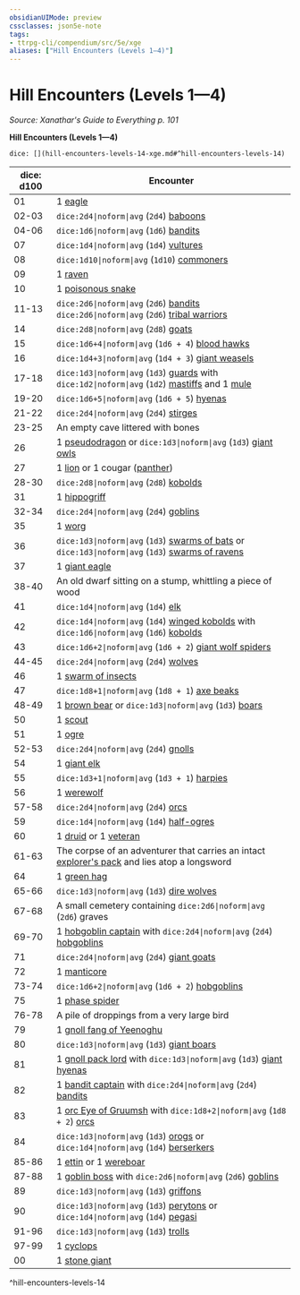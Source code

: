 ```yaml
---
obsidianUIMode: preview
cssclasses: json5e-note
tags:
- ttrpg-cli/compendium/src/5e/xge
aliases: ["Hill Encounters (Levels 1—4)"]
---
```

# Hill Encounters (Levels 1—4)
*Source: Xanathar's Guide to Everything p. 101* 

**Hill Encounters (Levels 1—4)**

`dice: [](hill-encounters-levels-14-xge.md#^hill-encounters-levels-14)`

| dice: d100 | Encounter |
|------------|-----------|
| 01 | 1 [eagle](3-Compendium/bestiary/beast/eagle-xmm.md) |
| 02-03 | `dice:2d4\|noform\|avg` (`2d4`) [baboons](3-Compendium/bestiary/beast/baboon-xmm.md) |
| 04-06 | `dice:1d6\|noform\|avg` (`1d6`) [bandits](3-Compendium/bestiary/humanoid/bandit-xmm.md) |
| 07 | `dice:1d4\|noform\|avg` (`1d4`) [vultures](3-Compendium/bestiary/beast/vulture-xmm.md) |
| 08 | `dice:1d10\|noform\|avg` (`1d10`) [commoners](3-Compendium/bestiary/humanoid/commoner-xmm.md) |
| 09 | 1 [raven](3-Compendium/bestiary/beast/raven-xmm.md) |
| 10 | 1 [poisonous snake](3-Compendium/bestiary/beast/venomous-snake-xmm.md) |
| 11-13 | `dice:2d6\|noform\|avg` (`2d6`) [bandits](3-Compendium/bestiary/humanoid/bandit-xmm.md) `dice:2d6\|noform\|avg` (`2d6`) [tribal warriors](3-Compendium/bestiary/humanoid/warrior-infantry-xmm.md) |
| 14 | `dice:2d8\|noform\|avg` (`2d8`) [goats](3-Compendium/bestiary/beast/goat-xmm.md) |
| 15 | `dice:1d6+4\|noform\|avg` (`1d6 + 4`) [blood hawks](3-Compendium/bestiary/beast/blood-hawk-xmm.md) |
| 16 | `dice:1d4+3\|noform\|avg` (`1d4 + 3`) [giant weasels](3-Compendium/bestiary/beast/giant-weasel-xmm.md) |
| 17-18 | `dice:1d3\|noform\|avg` (`1d3`) [guards](3-Compendium/bestiary/humanoid/guard-xmm.md) with `dice:1d2\|noform\|avg` (`1d2`) [mastiffs](3-Compendium/bestiary/beast/mastiff-xmm.md) and 1 [mule](3-Compendium/bestiary/beast/mule-xmm.md) |
| 19-20 | `dice:1d6+5\|noform\|avg` (`1d6 + 5`) [hyenas](3-Compendium/bestiary/beast/hyena-xmm.md) |
| 21-22 | `dice:2d4\|noform\|avg` (`2d4`) [stirges](3-Compendium/bestiary/monstrosity/stirge-xmm.md) |
| 23-25 | An empty cave littered with bones |
| 26 | 1 [pseudodragon](3-Compendium/bestiary/dragon/pseudodragon-xmm.md) or `dice:1d3\|noform\|avg` (`1d3`) [giant owls](3-Compendium/bestiary/celestial/giant-owl-xmm.md) |
| 27 | 1 [lion](3-Compendium/bestiary/beast/lion-xmm.md) or 1 cougar ([panther](3-Compendium/bestiary/beast/panther-xmm.md)) |
| 28-30 | `dice:2d8\|noform\|avg` (`2d8`) [kobolds](3-Compendium/bestiary/dragon/kobold-warrior-xmm.md) |
| 31 | 1 [hippogriff](3-Compendium/bestiary/monstrosity/hippogriff-xmm.md) |
| 32-34 | `dice:2d4\|noform\|avg` (`2d4`) [goblins](3-Compendium/bestiary/fey/goblin-warrior-xmm.md) |
| 35 | 1 [worg](3-Compendium/bestiary/fey/worg-xmm.md) |
| 36 | `dice:1d3\|noform\|avg` (`1d3`) [swarms of bats](3-Compendium/bestiary/beast/swarm-of-bats-xmm.md) or `dice:1d3\|noform\|avg` (`1d3`) [swarms of ravens](3-Compendium/bestiary/beast/swarm-of-ravens-xmm.md) |
| 37 | 1 [giant eagle](3-Compendium/bestiary/celestial/giant-eagle-xmm.md) |
| 38-40 | An old dwarf sitting on a stump, whittling a piece of wood |
| 41 | `dice:1d4\|noform\|avg` (`1d4`) [elk](3-Compendium/bestiary/beast/elk-xmm.md) |
| 42 | `dice:1d4\|noform\|avg` (`1d4`) [winged kobolds](3-Compendium/bestiary/dragon/winged-kobold-xmm.md) with `dice:1d6\|noform\|avg` (`1d6`) [kobolds](3-Compendium/bestiary/dragon/kobold-warrior-xmm.md) |
| 43 | `dice:1d6+2\|noform\|avg` (`1d6 + 2`) [giant wolf spiders](3-Compendium/bestiary/beast/giant-wolf-spider-xmm.md) |
| 44-45 | `dice:2d4\|noform\|avg` (`2d4`) [wolves](3-Compendium/bestiary/beast/wolf-xmm.md) |
| 46 | 1 [swarm of insects](3-Compendium/bestiary/beast/swarm-of-insects-xmm.md) |
| 47 | `dice:1d8+1\|noform\|avg` (`1d8 + 1`) [axe beaks](3-Compendium/bestiary/monstrosity/axe-beak-xmm.md) |
| 48-49 | 1 [brown bear](3-Compendium/bestiary/beast/brown-bear-xmm.md) or `dice:1d3\|noform\|avg` (`1d3`) [boars](3-Compendium/bestiary/beast/boar-xmm.md) |
| 50 | 1 [scout](3-Compendium/bestiary/humanoid/scout-xmm.md) |
| 51 | 1 [ogre](3-Compendium/bestiary/giant/ogre-xmm.md) |
| 52-53 | `dice:2d4\|noform\|avg` (`2d4`) [gnolls](3-Compendium/bestiary/fiend/gnoll-warrior-xmm.md) |
| 54 | 1 [giant elk](3-Compendium/bestiary/celestial/giant-elk-xmm.md) |
| 55 | `dice:1d3+1\|noform\|avg` (`1d3 + 1`) [harpies](3-Compendium/bestiary/monstrosity/harpy-xmm.md) |
| 56 | 1 [werewolf](3-Compendium/bestiary/monstrosity/werewolf-xmm.md) |
| 57-58 | `dice:2d4\|noform\|avg` (`2d4`) [orcs](3-Compendium/bestiary/humanoid/tough-xmm.md) |
| 59 | `dice:1d4\|noform\|avg` (`1d4`) [half-ogres](3-Compendium/bestiary/giant/ogrillon-ogre-xmm.md) |
| 60 | 1 [druid](3-Compendium/bestiary/humanoid/druid-xmm.md) or 1 [veteran](3-Compendium/bestiary/humanoid/warrior-veteran-xmm.md) |
| 61-63 | The corpse of an adventurer that carries an intact [explorer's pack](3-Compendium/items/explorers-pack-xphb.md) and lies atop a longsword |
| 64 | 1 [green hag](3-Compendium/bestiary/fey/green-hag-xmm.md) |
| 65-66 | `dice:1d3\|noform\|avg` (`1d3`) [dire wolves](3-Compendium/bestiary/beast/dire-wolf-xmm.md) |
| 67-68 | A small cemetery containing `dice:2d6\|noform\|avg` (`2d6`) graves |
| 69-70 | 1 [hobgoblin captain](3-Compendium/bestiary/fey/hobgoblin-captain-xmm.md) with `dice:2d4\|noform\|avg` (`2d4`) [hobgoblins](3-Compendium/bestiary/fey/hobgoblin-warrior-xmm.md) |
| 71 | `dice:2d4\|noform\|avg` (`2d4`) [giant goats](3-Compendium/bestiary/beast/giant-goat-xmm.md) |
| 72 | 1 [manticore](3-Compendium/bestiary/monstrosity/manticore-xmm.md) |
| 73-74 | `dice:1d6+2\|noform\|avg` (`1d6 + 2`) [hobgoblins](3-Compendium/bestiary/fey/hobgoblin-warrior-xmm.md) |
| 75 | 1 [phase spider](3-Compendium/bestiary/monstrosity/phase-spider-xmm.md) |
| 76-78 | A pile of droppings from a very large bird |
| 79 | 1 [gnoll fang of Yeenoghu](3-Compendium/bestiary/fiend/gnoll-fang-of-yeenoghu-xmm.md) |
| 80 | `dice:1d3\|noform\|avg` (`1d3`) [giant boars](3-Compendium/bestiary/beast/giant-boar-xmm.md) |
| 81 | 1 [gnoll pack lord](3-Compendium/bestiary/fiend/gnoll-pack-lord-xmm.md) with `dice:1d3\|noform\|avg` (`1d3`) [giant hyenas](3-Compendium/bestiary/beast/giant-hyena-xmm.md) |
| 82 | 1 [bandit captain](3-Compendium/bestiary/humanoid/bandit-captain-xmm.md) with `dice:2d4\|noform\|avg` (`2d4`) [bandits](3-Compendium/bestiary/humanoid/bandit-xmm.md) |
| 83 | 1 [orc Eye of Gruumsh](3-Compendium/bestiary/humanoid/cultist-fanatic-xmm.md) with `dice:1d8+2\|noform\|avg` (`1d8 + 2`) [orcs](3-Compendium/bestiary/humanoid/tough-xmm.md) |
| 84 | `dice:1d3\|noform\|avg` (`1d3`) [orogs](3-Compendium/bestiary/humanoid/berserker-xmm.md) or `dice:1d4\|noform\|avg` (`1d4`) [berserkers](3-Compendium/bestiary/humanoid/berserker-xmm.md) |
| 85-86 | 1 [ettin](3-Compendium/bestiary/giant/ettin-xmm.md) or 1 [wereboar](3-Compendium/bestiary/monstrosity/wereboar-xmm.md) |
| 87-88 | 1 [goblin boss](3-Compendium/bestiary/fey/goblin-boss-xmm.md) with `dice:2d6\|noform\|avg` (`2d6`) [goblins](3-Compendium/bestiary/fey/goblin-warrior-xmm.md) |
| 89 | `dice:1d3\|noform\|avg` (`1d3`) [griffons](3-Compendium/bestiary/monstrosity/griffon-xmm.md) |
| 90 | `dice:1d3\|noform\|avg` (`1d3`) [perytons](3-Compendium/bestiary/monstrosity/peryton-xmm.md) or `dice:1d4\|noform\|avg` (`1d4`) [pegasi](3-Compendium/bestiary/celestial/pegasus-xmm.md) |
| 91-96 | `dice:1d3\|noform\|avg` (`1d3`) [trolls](3-Compendium/bestiary/giant/troll-xmm.md) |
| 97-99 | 1 [cyclops](3-Compendium/bestiary/giant/cyclops-sentry-xmm.md) |
| 00 | 1 [stone giant](3-Compendium/bestiary/giant/stone-giant-xmm.md) |
^hill-encounters-levels-14